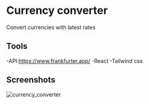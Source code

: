 # Currency converter

Convert currencies with latest rates

## Tools
-API:https://www.frankfurter.app/ 
-React
-Tailwind css

## Screenshots
![currency_converter](https://github.com/TaruHamalainen/react-currency-converter/assets/82812247/13cc6e5f-5dae-45cb-ae26-e0f4185fdb84)



